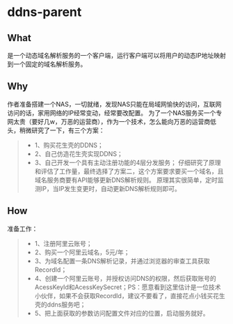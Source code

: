 # ddns-parent
## What
是一个动态域名解析服务的一个客户端，运行客户端可以将用户的动态IP地址映射到一个固定的域名解析服务。

## Why
作者准备搭建一个NAS，一切就绪，发现NAS只能在局域网愉快的访问，互联网访问的话，家用网络的IP经常变动，经常要改配置。
为了一个NAS服务买一个专网太贵（要好几w，万恶的运营商），作为一个技术，怎么能向万恶的运营商低头，稍微研究了一下，有三个方案：
 > * 1、购买花生壳的DDNS；
 > * 2、自己仿造花生壳实现DDNS；
 > * 3、自己开发一个具有主动注册功能的4层分发服务；
仔细研究了原理和评估了工作量，最终选择了方案二，这个方案要求要买一个域名，且域名服务商要有API能够更新DNS解析规则。
原理其实很简单，定时监测IP，当IP发生变更时，自动更新DNS解析规则即可。

## How
准备工作：
 > * 1、注册阿里云账号；
 > * 2、购买一个阿里云域名，5元/年；
 > * 3、为域名配置一条DNS解析记录，并通过浏览器的审查工具获取RecordId；
 > * 4、创建一个阿里云账号，并授权访问DNS的权限，然后获取账号的AcessKeyId和AcessKeySecret；PS：愿意看到这里估计是一位技术小伙伴，如果不会获取RecordId，建议不要看了，直接花点小钱买花生壳的ddns服务吧；
 > * 5、把上面获取的参数访问配置文件对应的位置，启动服务就好。
